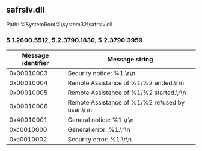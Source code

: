 ## safrslv.dll

Path: %SystemRoot%\system32\safrslv.dll

### 5.1.2600.5512, 5.2.3790.1830, 5.2.3790.3959

Message identifier | Message string
--- | ---
0x00010003 | Security notice: %1.\r\n
0x00010004 | Remote Assistance of %1/%2 ended.\r\n
0x00010005 | Remote Assistance of %1/%2 started.\r\n
0x00010006 | Remote Assistance of %1/%2 refused by user.\r\n
0x40010001 | General notice: %1.\r\n
0xc0010000 | General error: %1.\r\n
0xc0010002 | Security error: %1.\r\n
